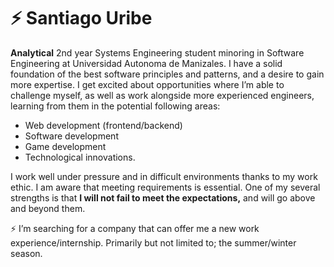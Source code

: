 ⚡ Santiago Uribe
==============

<!--
**santi-ug/santi-ug** is a ✨ _special_ ✨ repository because its `README.md` (this file) appears on your GitHub profile.

Here are some ideas to get you started:

- 🔭 I’m currently working on ...
- 🌱 I’m currently learning ...
- 👯 I’m looking to collaborate on ...
- 🤔 I’m looking for help with ...
- 📫 How to reach me: ...
- ⚡ Fun fact: ...
-->

**Analytical** 2nd year Systems Engineering student minoring in Software Engineering at Universidad Autonoma de Manizales. I have a solid foundation of the best software principles and patterns, and a desire to gain more expertise. I get excited about opportunities where I’m able to challenge myself, as well as work alongside more experienced engineers, learning from them in the potential following areas:
- Web development (frontend/backend)
- Software development
- Game development
- Technological innovations.

I work well under pressure and in difficult environments thanks to my work ethic. I am aware that meeting requirements is essential. One of my several strengths is that **I will not fail to meet the expectations,** and will go above and beyond them.

⚡ I’m searching for a company that can offer me a new work experience/internship. Primarily but not limited to; the summer/winter season.
